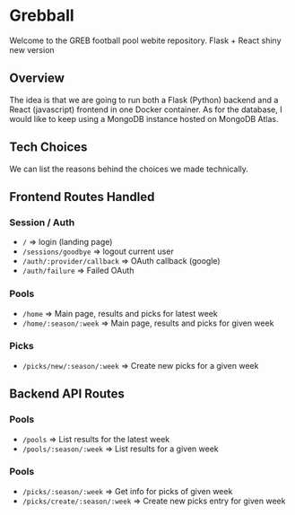 # Grebball
Welcome to the GREB football pool webite repository. Flask + React shiny new version

## Overview
The idea is that we are going to run both a Flask (Python) backend and a React (javascript) frontend in one Docker container. As for the database, I would like to keep using a MongoDB instance hosted on MongoDB Atlas.

## Tech Choices
We can list the reasons behind the choices we made technically.

## Frontend Routes Handled

### Session / Auth
* `/`                             => login (landing page)
* `/sessions/goodbye`             => logout current user
* `/auth/:provider/callback`      => OAuth callback (google)
* `/auth/failure`                 => Failed OAuth

### Pools
* `/home`                         => Main page, results and picks for latest week
* `/home/:season/:week`           => Main page, results and picks for given week

### Picks
* `/picks/new/:season/:week`      => Create new picks for a given week

## Backend API Routes

### Pools
* `/pools`                        => List results for the latest week
* `/pools/:season/:week`          => List results for a given week

### Pools
* `/picks/:season/:week`          => Get info for picks of given week
* `/picks/create/:season/:week`   => Create new picks entry for given week
